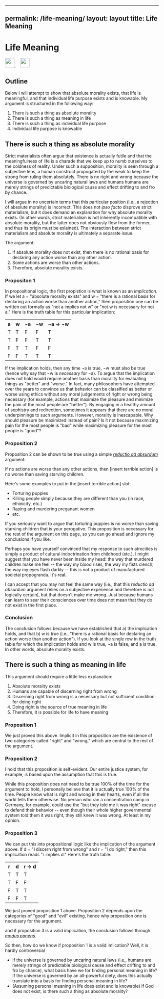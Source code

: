   ---
permalink: /life-meaning/
layout: layout
title: Life Meaning
---

<div class="center">

   <h1>Life Meaning</h1>
   
   <a href="https://github.com/StevenTammen/steventammen.github.io/edit/master/pages/life-meaning.md" target="_blank">
     <img src="https://steventammen.github.io/assets/images/GitHub.png" height="30" width="30">
   </a> &nbsp; &nbsp;
   
   <a href="http://prose.io/#StevenTammen/steventammen.github.io/edit/master/pages/life-meaning.md" target="_blank">
     <img src="https://steventammen.github.io/assets/images/Prose.png" height="30" width="30">
   </a>
   
</div>

## Outline

Below I will attempt to show that absolute morality exists, that life is meaningful, and that individual life purpose exists and is knowable. My argument is structured in the following way:

1. There is such a thing as absolute morality
2. There is such a thing as meaning in life
3. There is such a thing as individual life purpose
4. Individual life purpose is knowable

## There is such a thing as absolute morality

Strict materialists often argue that existence is actually futile and that the meaningfulness of life is a charade that we keep up to numb ourselves to the coldness of reality. Under such a supposition, morality is seen through a subjective lens, a human construct propogated by the weak to keep the strong from ruling them absolutely. There is no right and wrong because the universe is governed by uncaring natural laws and humans humans are merely strings of predictable biological cause and effect drifting to and fro by chance.

I will argue in no uncertain terms that this particular position (i.e., a rejection of absolute morality) is incorrect. This does not *ipso facto* disprove strict materialism, but it does demand an explanation for why absolute morality exists. (In other words, strict materialism is not inherently incompatible with absolute morality, but the latter does not obviously flow from the former, and thus its origin must be exlained). The interaction between strict materialism and absolute morality is ultimately a separate issue.

The argument:

1) If absolute morality does not exist, then there is no rational basis for declaring any action worse than any other action.
2) Some actions are worse than other actions.
3) Therefore, absolute morality exists.

### Propositon 1

In propositional logic, the first propistion is what is known as an *implication*. If we let a = "absolute morality exists" and w = "there is a rational basis for declaring an action worse than another action," then proposition one can be written out formally as "not a implies not w" or "not w is necessary for not a." Here is the truth table for this particular implication:

<table>
  <tr>
    <th>a</th>
    <th>w</th>
    <th>¬a</th>
    <th>¬w</th>
    <th>¬a → ¬w</th>
  </tr>
  <tr>
    <td>T</td>
    <td>T</td>
    <td>F</td>
    <td>F</td>
    <td>T</td>
  </tr>
  <tr>
    <td>T</td>
    <td>F</td>
    <td>F</td>
    <td>T</td>
    <td>T</td>
  </tr>
  <tr>
    <td>F</td>
    <td>T</td>
    <td>T</td>
    <td>F</td>
    <td>F</td>
  </tr>
  <tr>
    <td>F</td>
    <td>F</td>
    <td>T</td>
    <td>T</td>
    <td>T</td>
  </tr>
</table>

If the implication holds, then any time ¬a is true, ¬w must also be true (hence why say that ¬w is *necessary* for ¬a). To argue that the implication does not hold would require another basis than morality for evaluating things as "better" and "worse." In fact, many philosophers have attempted over the years to convince us that behavior can be classified as better or worse using ethics without any moral judgements of right or wrong being necessary (for example, actions that maximize the pleasure and minimize the pain of the most people are "better"). By engaging in a healthy amount of sophistry and redirection, sometimes it appears that there are no moral underpinnings to such arguments. However, morality is inescapable. Why should pleasure be maximized instead of pain? Is it not because maximizing pain for the most people is "bad" while maximizing pleasure for the most people is "good"?

### Proposition 2

Proposition 2 can be shown to be true using a simple [*reductio ad absurdum*](https://en.wikipedia.org/wiki/Reductio_ad_absurdum) argument:

If no actions are worse than any other actions, then [insert terrible action] is no worse than saving starving children.

Here's some examples to put in the [insert terrible action] slot:

* Torturing puppies
* Killing people simply because they are different than you (in race, ethinicity, etc.)
* Raping and murdering preganant women
* etc.

If you seriously want to argue that torturing puppies is no worse than saving starving children that is your perogative. This proposition is necessary for the rest of the argument on this page, so you can go ahead and ignore my conclusions if you like.

Perhaps you have yourself convinced that my response to such atrocities is simply a product of cultural indoctrination from childhood (etc.). I might suggest that you have never been inside my head: the way that murdered children make me feel -- the way my blood rises, the way my fists clench, the way my eyes flash darkly -- this is not a product of manufactured societal propogranda. It's real.

I can accept that you may not feel the same way (i.e., that this *reductio ad absurdum* argument relies on a subjective experience and therefore is not logically certain), but that doesn't make me wrong. Just because humans can learn to sear their consciences over time does not mean that they do not exist in the first place.

### Conclusion

The conclusion follows because we have established that a) the implication holds, and that b) w is true (i.e., "there is a rational basis for declaring an action worse than another action"). If you look at the single row in the truth table for which the implication holds and w is true, ¬a is false, and a is true. In other words, absolute morality exists.

## There is such a thing as meaning in life

This argument should require a little less explanation:

1. Absolute morality exists
2. Humans are capable of discerning right from wrong
3. Discerning right from wrong is a necessary but not sufficient condition for doing right
4. Doing right is the source of true meaning in life
5. Therefore, it is possible for life to have meaning

### Proposition 1

We just proved this above. Implicit in this proposition are the existence of two categories called "right" and "wrong," which are central to the rest of the argument.

### Proposition 2

I hold that this proposition is self-evident. Our entire justice system, for example, is based upon the assumption that this is true.

While this proposition does not need to be true 100% of the time for the argument to hold, I personally believe that it is actually true 100% of the time. People know what is right and wrong in their hearts, even if all the world tells them otherwise. No person who ran a concentration camp in Germany, for example, could use the "but they told me it was right" excuse to defend their behavior -- even though their whole higher governmental system told them it was right, they still knew it was wrong. At least in my opnion.

### Proposition 3

We can put this into propositional logic like the implication of the argument above. If d = "I discern right from wrong" and r = "I do right," then this implication reads "r implies d." Here's the truth table:

<table>
  <tr>
    <th>r</th>
    <th>d</th>
    <th>r → d</th>
  </tr>
  <tr>
    <td>T</td>
    <td>T</td>
    <td>T</td>
  </tr>
  <tr>
    <td>T</td>
    <td>F</td>
    <td>F</td>
  </tr>
  <tr>
    <td>F</td>
    <td>T</td>
    <td>T</td>
  </tr>
  <tr>
    <td>F</td>
    <td>F</td>
    <td>T</td>
  </tr>
</table>



We just proved proposition 1 above. Proposition 2 depends upon the categories of "good" and "evil" existing, hence why proposition one is necessary for the argument. 



and if proposition 3 is a valid implication, the conclusion follows through [*modus ponens*](https://en.wikipedia.org/wiki/Modus_ponens).

So then, how do we know if proposition 1 is a valid imlication? Well, it is hardly controversial





  
  - If the universe is governed by uncaring natural laws (i.e., humans are merely strings of predictable biological cause and effect drifting to and fro by chance), what basis have we for finding personal meaning in life? If the universe is governed by an all-powerful diety, does this actually translate into a basis for finding personal meaning in life?
  - (Assuming personal meaning in life does exist and is knowable)
  If God does not exist, is there such a thing as absolute morality?

